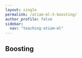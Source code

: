 ```yaml
---
layout: single
permalink: /atiam-ml-5-boosting/
author_profile: false
sidebar:
  nav: "teaching-atiam-ml"
---
```


## Boosting
